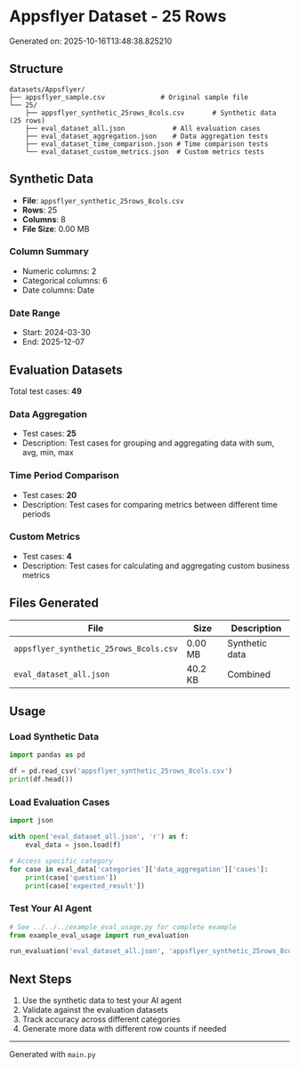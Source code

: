 # Appsflyer Dataset - 25 Rows

Generated on: 2025-10-16T13:48:38.825210

## Structure

```
datasets/Appsflyer/
├── appsflyer_sample.csv              # Original sample file
└── 25/
    ├── appsflyer_synthetic_25rows_8cols.csv       # Synthetic data (25 rows)
    ├── eval_dataset_all.json            # All evaluation cases
    ├── eval_dataset_aggregation.json    # Data aggregation tests
    ├── eval_dataset_time_comparison.json # Time comparison tests
    └── eval_dataset_custom_metrics.json  # Custom metrics tests
```

## Synthetic Data

- **File**: `appsflyer_synthetic_25rows_8cols.csv`
- **Rows**: 25
- **Columns**: 8
- **File Size**: 0.00 MB

### Column Summary
- Numeric columns: 2
- Categorical columns: 6
- Date columns: Date

### Date Range
- Start: 2024-03-30
- End: 2025-12-07

## Evaluation Datasets

Total test cases: **49**

### Data Aggregation
- Test cases: **25**
- Description: Test cases for grouping and aggregating data with sum, avg, min, max

### Time Period Comparison
- Test cases: **20**
- Description: Test cases for comparing metrics between different time periods

### Custom Metrics
- Test cases: **4**
- Description: Test cases for calculating and aggregating custom business metrics

## Files Generated

| File | Size | Description |
|------|------|-------------|
| `appsflyer_synthetic_25rows_8cols.csv` | 0.00 MB | Synthetic data |
| `eval_dataset_all.json` | 40.2 KB | Combined |\n| `eval_dataset_aggregation.json` | 16.6 KB | Aggregation |\n| `eval_dataset_time_comparison.json` | 16.8 KB | Time Comparison |\n| `eval_dataset_custom_metrics.json` | 2.2 KB | Custom Metrics |\n
## Usage

### Load Synthetic Data
```python
import pandas as pd

df = pd.read_csv('appsflyer_synthetic_25rows_8cols.csv')
print(df.head())
```

### Load Evaluation Cases
```python
import json

with open('eval_dataset_all.json', 'r') as f:
    eval_data = json.load(f)

# Access specific category
for case in eval_data['categories']['data_aggregation']['cases']:
    print(case['question'])
    print(case['expected_result'])
```

### Test Your AI Agent
```python
# See ../../../example_eval_usage.py for complete example
from example_eval_usage import run_evaluation

run_evaluation('eval_dataset_all.json', 'appsflyer_synthetic_25rows_8cols.csv')
```

## Next Steps

1. Use the synthetic data to test your AI agent
2. Validate against the evaluation datasets
3. Track accuracy across different categories
4. Generate more data with different row counts if needed

---
Generated with `main.py`
